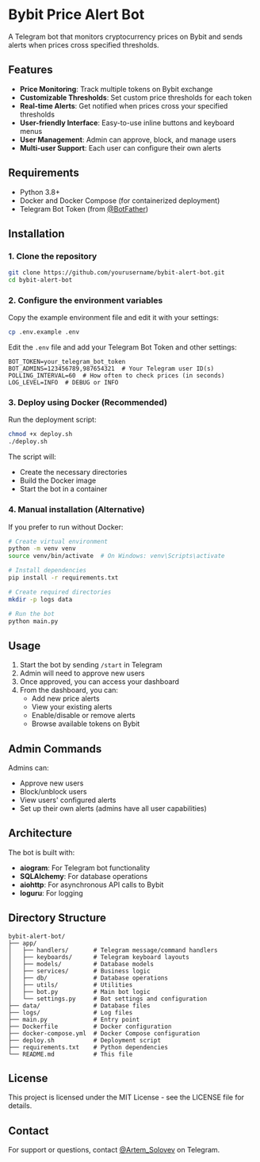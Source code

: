 # Bybit Price Alert Bot

A Telegram bot that monitors cryptocurrency prices on Bybit and sends alerts when prices cross specified thresholds.

## Features

- **Price Monitoring**: Track multiple tokens on Bybit exchange
- **Customizable Thresholds**: Set custom price thresholds for each token
- **Real-time Alerts**: Get notified when prices cross your specified thresholds
- **User-friendly Interface**: Easy-to-use inline buttons and keyboard menus
- **User Management**: Admin can approve, block, and manage users
- **Multi-user Support**: Each user can configure their own alerts

## Requirements

- Python 3.8+
- Docker and Docker Compose (for containerized deployment)
- Telegram Bot Token (from [@BotFather](https://t.me/BotFather))

## Installation

### 1. Clone the repository

```bash
git clone https://github.com/yourusername/bybit-alert-bot.git
cd bybit-alert-bot
```

### 2. Configure the environment variables

Copy the example environment file and edit it with your settings:

```bash
cp .env.example .env
```

Edit the `.env` file and add your Telegram Bot Token and other settings:

```
BOT_TOKEN=your_telegram_bot_token
BOT_ADMINS=123456789,987654321  # Your Telegram user ID(s)
POLLING_INTERVAL=60  # How often to check prices (in seconds)
LOG_LEVEL=INFO  # DEBUG or INFO
```

### 3. Deploy using Docker (Recommended)

Run the deployment script:

```bash
chmod +x deploy.sh
./deploy.sh
```

The script will:
- Create the necessary directories
- Build the Docker image
- Start the bot in a container

### 4. Manual installation (Alternative)

If you prefer to run without Docker:

```bash
# Create virtual environment
python -m venv venv
source venv/bin/activate  # On Windows: venv\Scripts\activate

# Install dependencies
pip install -r requirements.txt

# Create required directories
mkdir -p logs data

# Run the bot
python main.py
```

## Usage

1. Start the bot by sending `/start` in Telegram
2. Admin will need to approve new users
3. Once approved, you can access your dashboard
4. From the dashboard, you can:
   - Add new price alerts
   - View your existing alerts
   - Enable/disable or remove alerts
   - Browse available tokens on Bybit

## Admin Commands

Admins can:
- Approve new users
- Block/unblock users
- View users' configured alerts
- Set up their own alerts (admins have all user capabilities)

## Architecture

The bot is built with:
- **aiogram**: For Telegram bot functionality
- **SQLAlchemy**: For database operations
- **aiohttp**: For asynchronous API calls to Bybit
- **loguru**: For logging

## Directory Structure

```
bybit-alert-bot/
├── app/
│   ├── handlers/       # Telegram message/command handlers
│   ├── keyboards/      # Telegram keyboard layouts
│   ├── models/         # Database models
│   ├── services/       # Business logic
│   ├── db/             # Database operations
│   ├── utils/          # Utilities
│   ├── bot.py          # Main bot logic
│   └── settings.py     # Bot settings and configuration
├── data/               # Database files
├── logs/               # Log files
├── main.py             # Entry point
├── Dockerfile          # Docker configuration
├── docker-compose.yml  # Docker Compose configuration
├── deploy.sh           # Deployment script
├── requirements.txt    # Python dependencies
└── README.md           # This file
```

## License

This project is licensed under the MIT License - see the LICENSE file for details.

## Contact

For support or questions, contact [@Artem_Solovev](https://t.me/Artem_Solovev) on Telegram. 